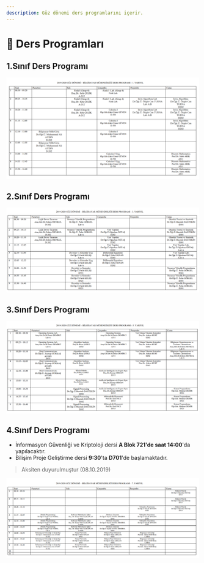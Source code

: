 ```yaml
---
description: Güz dönemi ders programlarını içerir.
---
```


# 📗 Ders Programları

## 1.Sınıf Ders Programı

![](.gitbook/assets/dp_1_sinif.png)

## 2.Sınıf Ders Programı

![](.gitbook/assets/dp_2_sinif.png)

## 3.Sınıf Ders Programı

![](.gitbook/assets/dp_3_sinif.png)

## 4.Sınıf Ders Programı

* İnformasyon Güvenliği ve Kriptoloji dersi **A Blok 721'de saat 14:00**'da yapılacaktır.
* Bilişim Proje Geliştirme dersi **9:30**'ta **D701**'de başlamaktadır.

> Aksiten duyurulmuştur \(08.10.2019\)

![](.gitbook/assets/dp_4_sinif.png)

